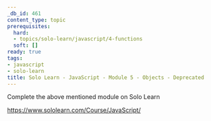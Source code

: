```yaml
---
_db_id: 461
content_type: topic
prerequisites:
  hard:
  - topics/solo-learn/javascript/4-functions
  soft: []
ready: true
tags:
- javascript
- solo-learn
title: Solo Learn - JavaScript - Module 5 - Objects - Deprecated 
---
```


Complete the above mentioned module on Solo Learn

https://www.sololearn.com/Course/JavaScript/